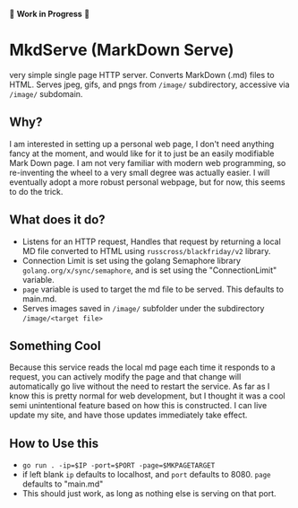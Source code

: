 🚧 **Work in Progress** 🚧

# MkdServe (MarkDown Serve)
very simple single page HTTP server. Converts MarkDown (.md) files to HTML. Serves jpeg, gifs, and pngs from `/image/` subdirectory, accessive via `/image/` subdomain.

## Why?
I am interested in setting up a personal web page, I don't need anything fancy at the moment, and would like for it to just be an easily modifiable
Mark Down page. I am not very familiar with modern web programming, so re-inventing the wheel to a very small degree was actually easier. I will 
eventually adopt a more robust personal webpage, but for now, this seems to do the trick. 

## What does it do?
- Listens for an HTTP request, Handles that request by returning a local MD file converted to HTML using `russcross/blackfriday/v2` library.
- Connection Limit is set using the golang Semaphore library `golang.org/x/sync/semaphore`, and is set using the "ConnectionLimit" variable.
- `page` variable is used to target the md file to be served. This defaults to main.md.
- Serves images saved in `/image/` subfolder under the subdirectory `/image/<target file>`


## Something Cool 
 Because this service reads the local md page each time it responds to a request, you can actively modify the page and that change will automatically
 go live without the need to restart the service. As far as I know this is pretty normal for web development, but I thought it was a cool semi unintentional feature 
 based on how this is constructed.
 I can live update my site, and have those updates immediately take effect. 

## How to Use this
- `go run . -ip=$IP -port=$PORT -page=$MKPAGETARGET`
- if left blank `ip` defaults to localhost, and `port` defaults to 8080. `page` defaults to "main.md"
- This should just work, as long as nothing else is serving on that port. 
